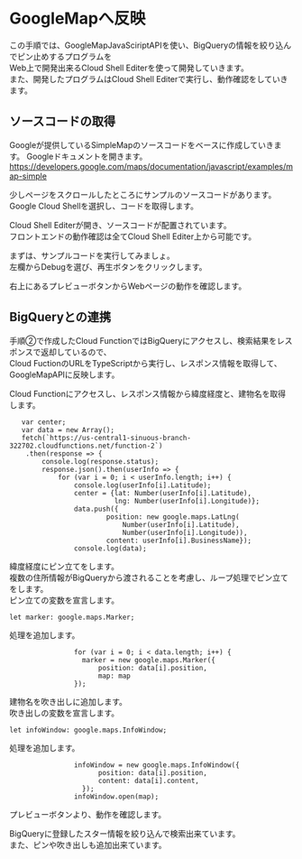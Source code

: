 # GoogleMapへ反映  
この手順では、GoogleMapJavaSciriptAPIを使い、BigQueryの情報を絞り込んでピン止めするプログラムを  
Web上で開発出来るCloud Shell Editerを使って開発していきます。  
また、開発したプログラムはCloud Shell Editerで実行し、動作確認をしていきます。  



## ソースコードの取得  
Googleが提供しているSimpleMapのソースコードをベースに作成していきます。
Googleドキュメントを開きます。  
https://developers.google.com/maps/documentation/javascript/examples/map-simple  

少しページをスクロールしたところにサンプルのソースコードがあります。  
Google Cloud Shellを選択し、コードを取得します。  


Cloud Shell Editerが開き、ソースコードが配置されています。  
フロントエンドの動作確認は全てCloud Shell Editer上から可能です。  


まずは、サンプルコードを実行してみましょ。  
左欄からDebugを選び、再生ボタンをクリックします。  


右上にあるプレビューボタンからWebページの動作を確認します。


## BigQueryとの連携
手順②で作成したCloud FunctionではBigQueryにアクセスし、検索結果をレスポンスで返却しているので、  
Cloud FuctionのURLをTypeScriptから実行し、レスポンス情報を取得して、GoogleMapAPIに反映します。  

Cloud Functionにアクセスし、レスポンス情報から緯度経度と、建物名を取得します。  
```
   var center;
   var data = new Array();
   fetch(`https://us-central1-sinuous-branch-322702.cloudfunctions.net/function-2`)
    .then(response => {
        console.log(response.status);
        response.json().then(userInfo => {
            for (var i = 0; i < userInfo.length; i++) {
                console.log(userInfo[i].Latitude);
                center = {lat: Number(userInfo[i].Latitude), 
                          lng: Number(userInfo[i].Longitude)};
                data.push({
                        position: new google.maps.LatLng(
                            Number(userInfo[i].Latitude), 
                            Number(userInfo[i].Longitude)),
                        content: userInfo[i].BusinessName});
                console.log(data);
```

緯度経度にピン立てをします。  
複数の住所情報がBigQueryから渡されることを考慮し、ループ処理でピン立てをします。  
ピン立ての変数を宣言します。  
```
let marker: google.maps.Marker;
```
処理を追加します。  
```
                for (var i = 0; i < data.length; i++) {
                  marker = new google.maps.Marker({
                      position: data[i].position,
                      map: map
                });
```

建物名を吹き出しに追加します。  
吹き出しの変数を宣言します。  
```
let infoWindow: google.maps.InfoWindow;
```
処理を追加します。  
```
                infoWindow = new google.maps.InfoWindow({
                      position: data[i].position,
                      content: data[i].content,
                  });
                infoWindow.open(map);
```

プレビューボタンより、動作を確認します。  


BigQueryに登録したスター情報を絞り込んで検索出来ています。  
また、ピンや吹き出しも追加出来ています。  

